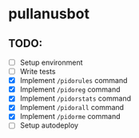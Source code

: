 # pullanusbot

## TODO:

- [ ] Setup environment
- [ ] Write tests
- [x] Implement `/pidorules` command
- [x] Implement `/pidoreg` command
- [x] Implement `/pidorstats` command
- [x] Implement `/pidorall` command
- [x] Implement `/pidorme` command
- [ ] Setup autodeploy